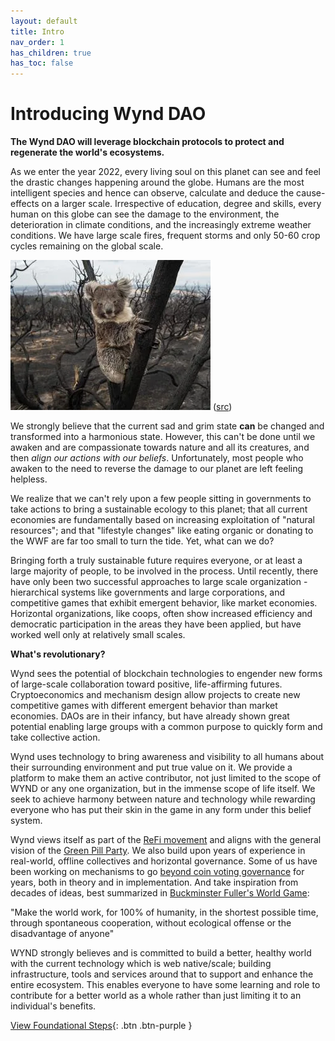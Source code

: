 ```yaml
---
layout: default
title: Intro
nav_order: 1
has_children: true
has_toc: false
---
```


# Introducing Wynd DAO

**The Wynd DAO will leverage blockchain protocols to protect and regenerate the world's ecosystems.**

As we enter the year 2022, every living soul on this planet can see and feel the drastic changes happening around the globe. Humans are the most intelligent species and hence can observe, calculate and deduce the cause-effects on a larger scale. Irrespective of education, degree and skills, every human on this globe can see the damage to the environment, the deterioration in climate conditions, and the increasingly extreme weather conditions. We have large scale fires, frequent storms and only 50-60 crop cycles remaining on the global scale.

![](imgs/KoalaBurn.webp)
([src](https://www.adelaidenow.com.au/news/south-australia/kangaroo-island-koala-population-plummets-to-500010000-following-devastating-bushfires/news-story/5e79de6299cd578da89233752b0527be))

We strongly believe that the current sad and grim state **can** be changed and transformed into a harmonious state. However, this can't be done until we awaken and are compassionate towards nature and all its creatures, and then _align our actions with our beliefs_. Unfortunately, most people who awaken to the need to reverse the damage to our planet are left feeling helpless.

We realize that we can't rely upon a few people sitting in governments to take actions to bring a sustainable ecology to this planet; that all current economies are fundamentally based on increasing exploitation of "natural resources"; and that "lifestyle changes" like eating organic or donating to the WWF are far too small to turn the tide. Yet, what can we do?

Bringing forth a truly sustainable future requires everyone, or at least a large majority of people, to be involved in the process. Until recently, there have only been two successful approaches to large scale organization - hierarchical systems like governments and large corporations, and competitive games that exhibit emergent behavior, like market economies. Horizontal organizations, like coops, often show increased efficiency and democratic participation in the areas they have been applied, but have worked well only at relatively small scales.

**What's revolutionary?**

Wynd sees the potential of blockchain technologies to engender new forms of large-scale collaboration toward positive, life-affirming futures. Cryptoeconomics and mechanism design allow projects to create new competitive games with different emergent behavior than market economies. DAOs are in their infancy, but have already shown great potential enabling large groups with a common purpose to quickly form and take collective action.

Wynd uses technology to bring awareness and visibility to all humans about their surrounding environment and put true value on it. We provide a platform to make them an active contributor, not just limited to the scope of WYND or any one organization, but in the immense scope of life itself. We seek to achieve harmony between nature and technology while rewarding everyone who has put their skin in the game in any form under this belief system.

Wynd views itself as part of the [ReFi movement](https://je.mirror.xyz/S-dpms92hw6aiacUHoL3f_iAnLVDvbEUOXw7wpy7JaU) and aligns with the general vision of the [Green Pill Party](https://greenpill.party/). We also build upon years of experience in real-world, offline collectives and horizontal governance. Some of us have been working on mechanisms to go [beyond coin voting governance](https://vitalik.ca/general/2021/08/16/voting3.html) for years, both in theory and in implementation. And take inspiration from decades of ideas, best summarized in [Buckminster Fuller's World Game](https://www.bfi.org/about-fuller/big-ideas/world-game/):

"Make the world work, for 100% of humanity, in the shortest possible time, through spontaneous cooperation, without ecological offense or the disadvantage of anyone"

WYND strongly believes and is committed to build a better, healthy world with the current technology which is web native/scale; building infrastructure, tools and services around that to support and enhance the entire ecosystem. This enables everyone to have some learning and role to contribute for a better world as a whole rather than just limiting it to an individual's benefits. 

[View Foundational Steps](./pilars){: .btn .btn-purple }
